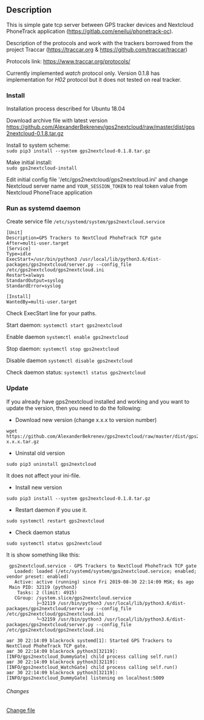 ## Description

This is simple gate tcp server between GPS tracker devices and Nextcloud PhoneTrack application (https://gitlab.com/eneiluj/phonetrack-oc).

Description of the protocols and work with the trackers borrowed from the project Traccar (https://traccar.org & https://github.com/traccar/traccar)

Protocols link: https://www.traccar.org/protocols/

Currently implemented _watch_ protocol only.
Version 0.1.8 has implementation for _H02_ protocol but it does not tested on real tracker.

### Install

Installation process described for Ubuntu 18.04

Download archive file with latest version\
https://github.com/AlexanderBekrenev/gps2nextcloud/raw/master/dist/gps2nextcloud-0.1.8.tar.gz

Install to system scheme: \
`sudo pip3 install --system gps2nextcloud-0.1.8.tar.gz`

Make initial install: \
`sudo gps2nextcloud-install `

Edit initial config file '/etc/gps2nextcloud/gps2nextcloud.ini' and change Nextcloud server name and `YOUR_SESSION_TOKEN` to real token value from Nextcloud PhoneTrace application

### Run as systemd daemon

Create service file
`/etc/systemd/system/gps2nextcloud.service`
```
[Unit]
Description=GPS Trackers to NextCloud PhoheTrack TCP gate
After=multi-user.target
[Service]
Type=idle
ExecStart=/usr/bin/python3 /usr/local/lib/python3.6/dist-packages/gps2nextcloud/server.py --config_file /etc/gps2nextcloud/gps2nextcloud.ini
Restart=always
StandardOutput=syslog
StandardError=syslog

[Install]
WantedBy=multi-user.target
```
Check ExecStart line for your paths.

Start daemon: `systemctl start gps2nextcloud`

Enable daemon `systemctl enable gps2nextcloud`

Stop daemon: `systemctl stop gps2nextcloud`

Disable daemon `systemctl disable gps2nextcloud`

Check daemon status: `systemctl status gps2nextcloud`

### Update
If you already have gps2nextcloud installed and working and you want to update the version, 
then you need to do the following:

- Download new version (change x.x.x to version number)
```shell script
wget https://github.com/AlexanderBekrenev/gps2nextcloud/raw/master/dist/gps2nextcloud-x.x.x.tar.gz
```
- Uninstal old version
```shell script
sudo pip3 uninstall gps2nextcloud
```
It does not affect your ini-file.

- Install new version
```shell script
sudo pip3 install --system gps2nextcloud-0.1.8.tar.gz
```

- Restart daemon if you use it.
```shell script
sudo systemctl restart gps2nextcloud
```

- Check daemon status
```shell script
sudo systemctl status gps2nextcloud
```
It is show something like this:
```text
 gps2nextcloud.service - GPS Trackers to NextCloud PhoheTrack TCP gate
   Loaded: loaded (/etc/systemd/system/gps2nextcloud.service; enabled; vendor preset: enabled)
   Active: active (running) since Fri 2019-08-30 22:14:09 MSK; 6s ago
 Main PID: 32119 (python3)
    Tasks: 2 (limit: 4915)
   CGroup: /system.slice/gps2nextcloud.service
           ├─32119 /usr/bin/python3 /usr/local/lib/python3.6/dist-packages/gps2nextcloud/server.py --config_file /etc/gps2nextcloud/gps2nextcloud.ini
           └─32159 /usr/bin/python3 /usr/local/lib/python3.6/dist-packages/gps2nextcloud/server.py --config_file /etc/gps2nextcloud/gps2nextcloud.ini

авг 30 22:14:09 blackrock systemd[1]: Started GPS Trackers to NextCloud PhoheTrack TCP gate.
авг 30 22:14:09 blackrock python3[32119]: [INFO/gps2nextcloud_DummyGate] child process calling self.run()
авг 30 22:14:09 blackrock python3[32119]: [INFO/gps2nextcloud_WatchGate] child process calling self.run()
авг 30 22:14:09 blackrock python3[32119]: [INFO/gps2nextcloud_DummyGate] listening on localhost:5009
```
###### Changes

[Change file](CHANGES.md)
